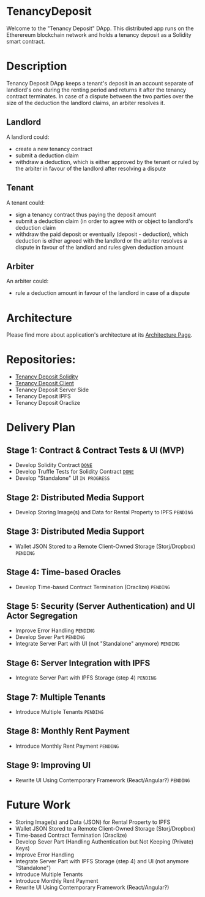 # TenancyDeposit
Welcome to the "Tenancy Deposit" DApp. This distributed app runs on the Etherereum blockchain network and holds a tenancy deposit as a Solidity smart contract.

# Description
Tenancy Deposit DApp keeps a tenant's deposit in an account separate of landlord's one during the renting period and returns it after the tenancy contract terminates.
In case of a dispute between the two parties over the size of the deduction the landlord claims, an arbiter resolves it.

## Landlord
A landlord could:
* create a new tenancy contract
* submit a deduction claim
* withdraw a deduction, which is either approved by the tenant or ruled by the arbiter in favour of the landlord after resolving a dispute

## Tenant
A tenant could:
* sign a tenancy contract thus paying the deposit amount
* submit a deduction claim (in order to agree with or object to landlord's deduction claim
* withdraw the paid deposit or eventually (deposit - deduction), which deduction is either agreed with the landlord or the arbiter resolves a dispute in favour of the landlord and rules given deduction amount

## Arbiter
An arbiter could:
* rule a deduction amount in favour of the landlord in case of a dispute</li>

# Architecture
Please find more about application's architecture at its [Architecture Page](Architecture.md).

# Repositories:
* [Tenancy Deposit Solidity](https://github.com/nvasilev/tenancy-deposit-sol)
* [Tenancy Deposit Client](https://github.com/nvasilev/tenancy-deposit-client)
* Tenancy Deposit Server Side
* Tenancy Deposit IPFS
* Tenancy Deposit Oraclize

# Delivery Plan
## Stage 1: Contract & Contract Tests & UI (MVP)
* Develop Solidity Contract [`DONE`](https://github.com/nvasilev/tenancy-deposit-sol/blob/master/contracts/TenancyDeposit.sol)
* Develop Truffle Tests for Solidity Contract [`DONE`](https://github.com/nvasilev/tenancy-deposit-sol/blob/master/test/TestTenancyDeposit.js)
* Develop "Standalone" UI `IN PROGRESS`
## Stage 2: Distributed Media Support
* Develop Storing Image(s) and Data for Rental Property to IPFS `PENDING`
## Stage 3: Distributed Media Support
* Wallet JSON Stored to a Remote Client-Owned Storage (Storj/Dropbox) `PENDING`
## Stage 4: Time-based Oracles
* Develop Time-based Contract Termination (Oraclize) `PENDING`
## Stage 5: Security (Server Authentication) and UI Actor Segregation
* Improve Error Handling `PENDING`
* Develop Sever Part `PENDING`
* Integrate Server Part with UI (not "Standalone" anymore) `PENDING`
## Stage 6: Server Integration with IPFS
* Integrate Server Part with IPFS Storage (step 4) `PENDING`
## Stage 7: Multiple Tenants
* Introduce Multiple Tenants `PENDING`
## Stage 8: Monthly Rent Payment
* Introduce Monthly Rent Payment `PENDING`
## Stage 9: Improving UI
* Rewrite UI Using Contemporary Framework (React/Angular?) `PENDING`

# Future Work
* Storing Image(s) and Data (JSON) for Rental Property to IPFS
* Wallet JSON Stored to a Remote Client-Owned Storage (Storj/Dropbox) 
* Time-based Contract Termination (Oraclize)
* Develop Sever Part (Handling Authentication but Not Keeping (Private) Keys)
* Improve Error Handling
* Integrate Server Part with IPFS Storage (step 4) and UI (not anymore "Standalone")
* Introduce Multiple Tenants
* Introduce Monthly Rent Payment
* Rewrite UI Using Contemporary Framework (React/Angular?)
